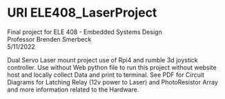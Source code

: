 # URI ELE408_LaserProject 

Final project for ELE 408 - Embedded Systems Design<br/>
Professor Brenden Smerbeck<br/>
5/11/2022<br/>

Dual Servo Laser mount project use of Rpi4 and rumble 3d joystick controller.
Use without Web python file to run this project without website host and locally collect Data and print to terminal. 
See PDF for Circuit Diagrams for Latching Relay (12v power to Laser) and PhotoResistor Array and more information related to the Hardware. 


